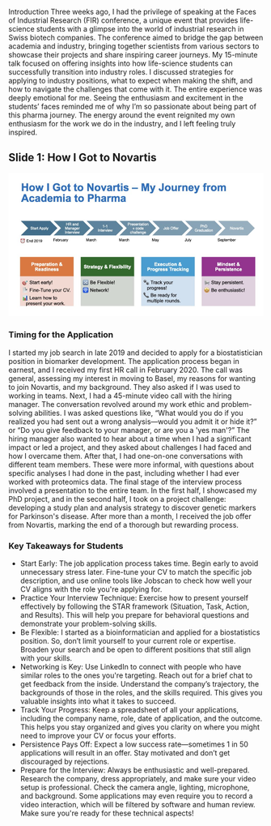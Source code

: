 Introduction
Three weeks ago, I had the privilege of speaking at the Faces of Industrial Research (FIR) conference, a unique event that provides life-science students with a glimpse into the world of industrial research in Swiss biotech companies. The conference aimed to bridge the gap between academia and industry, bringing together scientists from various sectors to showcase their projects and share inspiring career journeys.
My 15-minute talk focused on offering insights into how life-science students can successfully transition into industry roles. I discussed strategies for applying to industry positions, what to expect when making the shift, and how to navigate the challenges that come with it.
The entire experience was deeply emotional for me. Seeing the enthusiasm and excitement in the students’ faces reminded me of why I’m so passionate about being part of this pharma journey. The energy around the event reignited my own enthusiasm for the work we do in the industry, and I left feeling truly inspired.

## Slide 1: How I Got to Novartis

![](./img/ag013_img001.jpeg)

### Timing for the Application

I started my job search in late 2019 and decided to apply for a biostatistician position in biomarker development. The application process began in earnest, and I received my first HR call in February 2020. The call was general, assessing my interest in moving to Basel, my reasons for wanting to join Novartis, and my background. They also asked if I was used to working in teams.
Next, I had a 45-minute video call with the hiring manager. The conversation revolved around my work ethic and problem-solving abilities. I was asked questions like, “What would you do if you realized you had sent out a wrong analysis—would you admit it or hide it?” or “Do you give feedback to your manager, or are you a 'yes man'?” The hiring manager also wanted to hear about a time when I had a significant impact or led a project, and they asked about challenges I had faced and how I overcame them.
After that, I had one-on-one conversations with different team members. These were more informal, with questions about specific analyses I had done in the past, including whether I had ever worked with proteomics data.
The final stage of the interview process involved a presentation to the entire team. In the first half, I showcased my PhD project, and in the second half, I took on a project challenge: developing a study plan and analysis strategy to discover genetic markers for Parkinson's disease.
After more than a month, I received the job offer from Novartis, marking the end of a thorough but rewarding process.

### Key Takeaways for Students

- Start Early: The job application process takes time. Begin early to avoid unnecessary stress later. Fine-tune your CV to match the specific job description, and use online tools like Jobscan to check how well your CV aligns with the role you're applying for.
- Practice Your Interview Technique: Exercise how to present yourself effectively by following the STAR framework (Situation, Task, Action, and Results). This will help you prepare for behavioral questions and demonstrate your problem-solving skills.
- Be Flexible: I started as a bioinformatician and applied for a biostatistics position. So, don’t limit yourself to your current role or expertise. Broaden your search and be open to different positions that still align with your skills.
- Networking is Key: Use LinkedIn to connect with people who have similar roles to the ones you're targeting. Reach out for a brief chat to get feedback from the inside. Understand the company’s trajectory, the backgrounds of those in the roles, and the skills required. This gives you valuable insights into what it takes to succeed.
- Track Your Progress: Keep a spreadsheet of all your applications, including the company name, role, date of application, and the outcome. This helps you stay organized and gives you clarity on where you might need to improve your CV or focus your efforts.
- Persistence Pays Off: Expect a low success rate—sometimes 1 in 50 applications will result in an offer. Stay motivated and don’t get discouraged by rejections.
- Prepare for the Interview: Always be enthusiastic and well-prepared. Research the company, dress appropriately, and make sure your video setup is professional. Check the camera angle, lighting, microphone, and background. Some applications may even require you to record a video interaction, which will be filtered by software and human review. Make sure you're ready for these technical aspects!